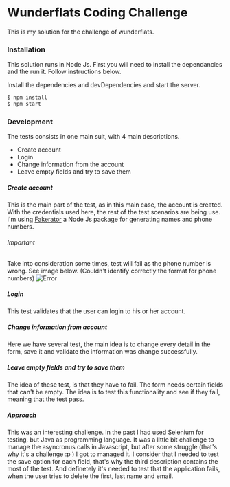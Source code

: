 # Wunderflats Coding Challenge
This is my solution for the challenge of wunderflats.

### Installation

This solution runs in Node Js. First you will need to install the dependancies and the run it. Follow instructions below.

Install the dependencies and devDependencies and start the server.

```sh
$ npm install
$ npm start
```
### Development
The tests consists in one main suit, with 4 main descriptions.
 - Create account
 - Login
 - Change information from the account
 - Leave empty fields and try to save them

##### Create account
This is the main part of the test, as in this main case, the account is created. With the credentials used here, the rest of the test scenarios are being use. I'm using [Fakerator] a Node Js package for generating names and phone numbers.

###### Important
Take into consideration some times, test will fail as the phone number is wrong. See image below. (Couldn't identify correctly the format for phone numbers)
![Error](https://raw.githubusercontent.com/username/projectname/branch/path/to/img.png)



##### Login
This test validates that the user can login to his or her account.

##### Change information from account
Here we have several test, the main idea is to change every detail in the form, save it and validate the information was change successfully.

##### Leave empty fields and try to save them
The idea of these test, is that they have to fail. The form needs certain fields that can't be empty. The idea is to test this functionality and see if they fail, meaning that the test pass.

##### Approach
This was an interesting challenge. In the past I had used Selenium for testing, but Java as programming language. It was a little bit challenge to manage the asyncronus calls in Javascript, but after some struggle (that's why it's a challenge :p ) I got to managed it. I consider that I needed to test the save option for each field, that's why the third description contains the most of the test. And definetely it's needed to test that the application fails, when the user tries to delete the first, last name and email.



[Fakerator]: <https://www.npmjs.com/package/fakerator>
